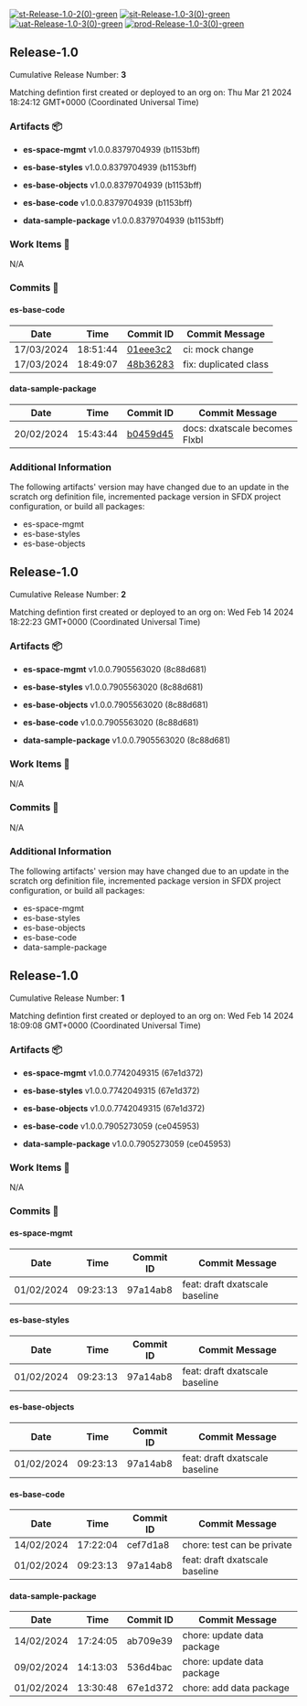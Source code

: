 [![st-Release-1.0-2(0)-green](https://img.shields.io/static/v1?label=st&message=Release-1.0-2(0)&color=green)](#f1d7aaa06878db5a9ddec6d34b3482c36f07cfd2) [![sit-Release-1.0-3(0)-green](https://img.shields.io/static/v1?label=sit&message=Release-1.0-3(0)&color=green)](#3e060afce8876013fb38797b847ddf9dfc068a9e) [![uat-Release-1.0-3(0)-green](https://img.shields.io/static/v1?label=uat&message=Release-1.0-3(0)&color=green)](#3e060afce8876013fb38797b847ddf9dfc068a9e) [![prod-Release-1.0-3(0)-green](https://img.shields.io/static/v1?label=prod&message=Release-1.0-3(0)&color=green)](#3e060afce8876013fb38797b847ddf9dfc068a9e) 
<a id=3e060afce8876013fb38797b847ddf9dfc068a9e></a>
## Release-1.0
 Cumulative Release Number: <b>3</b> 

Matching defintion first created or deployed to an org on: Thu Mar 21 2024 18:24:12 GMT+0000 (Coordinated Universal Time)
 ### Artifacts :package:
- **es-space-mgmt**     v1.0.0.8379704939 (b1153bff)

- **es-base-styles**     v1.0.0.8379704939 (b1153bff)

- **es-base-objects**     v1.0.0.8379704939 (b1153bff)

- **es-base-code**     v1.0.0.8379704939 (b1153bff)

- **data-sample-package**     v1.0.0.8379704939 (b1153bff)

### Work Items :gem:
N/A

### Commits :book:

#### es-base-code
| Date       | Time     | Commit ID                                                                | Commit Message        |
| ---------- | -------- | ------------------------------------------------------------------------ | --------------------- |
| 17/03/2024 | 18:51:44 | [01eee3c2](https://github.com/hutte-recipes/hutte-flxbl/commit/01eee3c2) | ci: mock change       |
| 17/03/2024 | 18:49:07 | [48b36283](https://github.com/hutte-recipes/hutte-flxbl/commit/48b36283) | fix: duplicated class |

#### data-sample-package
| Date       | Time     | Commit ID                                                                | Commit Message                |
| ---------- | -------- | ------------------------------------------------------------------------ | ----------------------------- |
| 20/02/2024 | 15:43:44 | [b0459d45](https://github.com/hutte-recipes/hutte-flxbl/commit/b0459d45) | docs: dxatscale becomes Flxbl |

### Additional Information
The following artifacts' version may have changed due to an update in the scratch org definition file, incremented package version in SFDX project configuration, or build all packages:
  - es-space-mgmt
  - es-base-styles
  - es-base-objects

<a id=f1d7aaa06878db5a9ddec6d34b3482c36f07cfd2></a>
## Release-1.0
 Cumulative Release Number: <b>2</b> 

Matching defintion first created or deployed to an org on: Wed Feb 14 2024 18:22:23 GMT+0000 (Coordinated Universal Time)
 ### Artifacts :package:
- **es-space-mgmt**     v1.0.0.7905563020 (8c88d681)

- **es-base-styles**     v1.0.0.7905563020 (8c88d681)

- **es-base-objects**     v1.0.0.7905563020 (8c88d681)

- **es-base-code**     v1.0.0.7905563020 (8c88d681)

- **data-sample-package**     v1.0.0.7905563020 (8c88d681)

### Work Items :gem:
N/A

### Commits :book:
N/A

### Additional Information
The following artifacts' version may have changed due to an update in the scratch org definition file, incremented package version in SFDX project configuration, or build all packages:
  - es-space-mgmt
  - es-base-styles
  - es-base-objects
  - es-base-code
  - data-sample-package

<a id=8bcd4983fd3d3c6f2ec2e638e22fc328c6e09be9></a>
## Release-1.0
 Cumulative Release Number: <b>1</b> 

Matching defintion first created or deployed to an org on: Wed Feb 14 2024 18:09:08 GMT+0000 (Coordinated Universal Time)
 ### Artifacts :package:
- **es-space-mgmt**     v1.0.0.7742049315 (67e1d372)

- **es-base-styles**     v1.0.0.7742049315 (67e1d372)

- **es-base-objects**     v1.0.0.7742049315 (67e1d372)

- **es-base-code**     v1.0.0.7905273059 (ce045953)

- **data-sample-package**     v1.0.0.7905273059 (ce045953)

### Work Items :gem:
N/A

### Commits :book:

#### es-space-mgmt
| Date       | Time     | Commit ID | Commit Message                 |
| ---------- | -------- | --------- | ------------------------------ |
| 01/02/2024 | 09:23:13 | 97a14ab8  | feat: draft dxatscale baseline |

#### es-base-styles
| Date       | Time     | Commit ID | Commit Message                 |
| ---------- | -------- | --------- | ------------------------------ |
| 01/02/2024 | 09:23:13 | 97a14ab8  | feat: draft dxatscale baseline |

#### es-base-objects
| Date       | Time     | Commit ID | Commit Message                 |
| ---------- | -------- | --------- | ------------------------------ |
| 01/02/2024 | 09:23:13 | 97a14ab8  | feat: draft dxatscale baseline |

#### es-base-code
| Date       | Time     | Commit ID | Commit Message                 |
| ---------- | -------- | --------- | ------------------------------ |
| 14/02/2024 | 17:22:04 | cef7d1a8  | chore: test can be private     |
| 01/02/2024 | 09:23:13 | 97a14ab8  | feat: draft dxatscale baseline |

#### data-sample-package
| Date       | Time     | Commit ID | Commit Message             |
| ---------- | -------- | --------- | -------------------------- |
| 14/02/2024 | 17:24:05 | ab709e39  | chore: update data package |
| 09/02/2024 | 14:13:03 | 536d4bac  | chore: update data package |
| 01/02/2024 | 13:30:48 | 67e1d372  | chore: add data package    |
